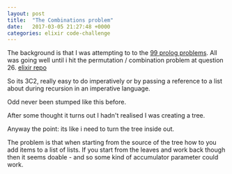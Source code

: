 ```yaml
---
layout: post
title:  "The Combinations problem"
date:   2017-03-05 21:27:48 +0000
categories: elixir code-challenge
---
```


The background is that I was attempting to to the [99 prolog problems][99-prolog-problems]. All was going well until i hit the permutation / combination problem at question 26. [elixir repo][elixir-repo]


So its 3C2, really easy to do imperatively or by passing a reference to a list about during recursion in an imperative language.

Odd never been stumped like this before.

After some thought it turns out I hadn't realised I was creating a tree.

Anyway the point: its like i need to turn the tree inside out.

The problem is that when starting from the source of the tree how to you add items to a list of lists. If you start from the leaves and work back though then it seems doable - and so some kind of accumulator parameter could work.

[99-prolog-problems]: https://sites.google.com/site/prologsite/prolog-problems
[elixir-repo]: https://github.com/MrTortoise/elixir_ninety_nine_problems
